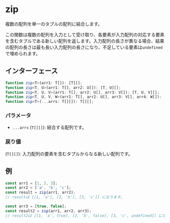 # zip

複数の配列を単一のタプルの配列に結合します。

この関数は複数の配列を入力として受け取り、各要素が入力配列の対応する要素を含むタプルである新しい配列を返します。入力配列の長さが異なる場合、結果の配列の長さは最も長い入力配列の長さになり、不足している要素は`undefined`で埋められます。

## インターフェース

```typescript
function zip<T>(arr1: T[]): [T][];
function zip<T, U>(arr1: T[], arr2: U[]): [T, U][];
function zip<T, U, V>(arr1: T[], arr2: U[], arr3: V[]): [T, U, V][];
function zip<T, U, V, W>(arr1: T[], arr2: U[], arr3: V[], arr4: W[]): [T, U, V, W][];
function zip<T>(...arrs: T[][]): T[][];
```

### パラメータ

- `...arrs` (`T[][]`): 結合する配列です。

### 戻り値

(`T[][]`): 入力配列の要素を含むタプルからなる新しい配列です。

## 例

```typescript
const arr1 = [1, 2, 3];
const arr2 = ['a', 'b', 'c'];
const result = zip(arr1, arr2);
// resultは [[1, 'a'], [2, 'b'], [3, 'c']] になります。

const arr3 = [true, false];
const result2 = zip(arr1, arr2, arr3);
// result2は [[1, 'a', true], [2, 'b', false], [3, 'c', undefined]] になります。
```
